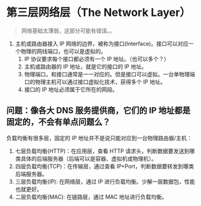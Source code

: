 # 第三层网络层（The Network Layer）

>网络基础太薄弱，这部分可能有错误。。

1. 主机或路由器接入 IP 网络的边界，被称为接口(Interface)。接口可以对应一个物理的网线端口，也可以是虚拟的。
   1. IP 协议要求每个接口都必须有一个 IP 地址。（也可以多个？）
   2. 主机或路由器的 IP 地址，就是它的接口的 IP 地址。
   3. 物理端口，和接口通常是一一对应的。但是接口可以虚拟。一台单物理端口的物理主机可以通过接口虚拟化技术，获得多个 IP 地址。
   4. 接口的 IP 地址必须属于它所在的网段。



## 问题：像各大 DNS 服务提供商，它们的 IP 地址都是固定的，不会有单点问题么？

负载均衡有很多层，固定的 IP 地址并不是说只能对应到一台物理路由器/主机：

1. 七层负载均衡(HTTP)：在应用层，查看 HTTP 请求头，判断数据要发送到哪类具体的后端服务器（后端可以是容器、虚拟机或物理机）。
1. 四层负载均衡(TCP)：在传输层，通过查看 IP+Port，判断数据要转发到哪类后端服务器。
2. 三层负载均衡(IP): 在网络层，通过 IP 进行负载均衡。少解一层数据包，性能也就更好。
3. 二层负载均衡(MAC): 在链路层，通过 MAC 地址进行负载均衡。

